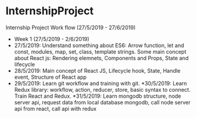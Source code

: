 # InternshipProject
Internship Project Work flow (27/5/2019 - 27/6/2019)
* Week 1 (27/5/2019 - 2/6/2019)
* 27/5/2019: Understand something about ES6: Arrow function, let and const, modules, map, set, class, template strings. Some main concept about React js: Rendering elemnets, Components and Props, State and lifecycle
* 28/5/2019: Main concept of React JS, Lifecycle hook, State, Handle event, Structure of React app
* 29/5/2019: Learn git workflow and training with git.
*30/5/2019: Learn Redux library: workflow, action, reducer, store, basic syntax to connect. Train React and Redux.
*31/5/2019: Learn mongodb structure, node server api, request data from local database mongodb, call node server api from react, call api with redux

